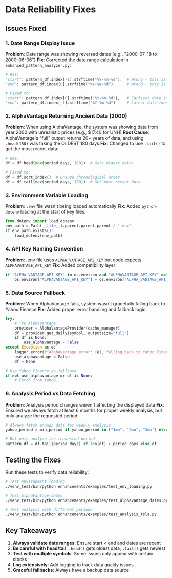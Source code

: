 # Data Reliability Fixes

## Issues Fixed

### 1. Date Range Display Issue
**Problem**: Date range was showing reversed dates (e.g., "2000-07-18 to 2000-06-06")
**Fix**: Corrected the date range calculation in `enhanced_pattern_analyzer.py`:
```python
# Was:
"start": pattern_df.index[-1].strftime("%Y-%m-%d"),  # Wrong - this is the latest date
"end": pattern_df.index[0].strftime("%Y-%m-%d")      # Wrong - this is the earliest date

# Fixed to:
"start": pattern_df.index[0].strftime("%Y-%m-%d"),   # Earliest date (oldest)
"end": pattern_df.index[-1].strftime("%Y-%m-%d")     # Latest date (most recent)
```

### 2. AlphaVantage Returning Ancient Data (2000)
**Problem**: When using AlphaVantage, the system was showing data from year 2000 with unrealistic prices (e.g., $17.40 for UNH)
**Root Cause**: AlphaVantage's "full" output returns 20+ years of data, and using `.head(180)` was taking the OLDEST 180 days
**Fix**: Changed to use `.tail()` to get the most recent data:
```python
# Was:
df = df.head(max(period_days, 180))  # Gets oldest data!

# Fixed to:
df = df.sort_index()  # Ensure chronological order
df = df.tail(max(period_days, 180))  # Get most recent data
```

### 3. Environment Variable Loading
**Problem**: `.env` file wasn't being loaded automatically
**Fix**: Added `python-dotenv` loading at the start of key files:
```python
from dotenv import load_dotenv
env_path = Path(__file__).parent.parent.parent / '.env'
if env_path.exists():
    load_dotenv(env_path)
```

### 4. API Key Naming Convention
**Problem**: .env file uses `ALPHA_VANTAGE_API_KEY` but code expects `ALPHAVANTAGE_API_KEY`
**Fix**: Added compatibility layer:
```python
if "ALPHA_VANTAGE_API_KEY" in os.environ and "ALPHAVANTAGE_API_KEY" not in os.environ:
    os.environ["ALPHAVANTAGE_API_KEY"] = os.environ["ALPHA_VANTAGE_API_KEY"]
```

### 5. Data Source Fallback
**Problem**: When AlphaVantage fails, system wasn't gracefully falling back to Yahoo Finance
**Fix**: Added proper error handling and fallback logic:
```python
try:
    # Try AlphaVantage
    provider = AlphaVantageProvider(cache_manager)
    df = provider.get_daily(symbol, outputsize="full")
    if df is None:
        use_alphavantage = False
except Exception as e:
    logger.error(f"AlphaVantage error: {e}, falling back to Yahoo Finance")
    use_alphavantage = False
    df = None

# Use Yahoo Finance as fallback
if not use_alphavantage or df is None:
    # Fetch from Yahoo...
```

### 6. Analysis Period vs Data Fetching
**Problem**: Analysis period changes weren't affecting the displayed data
**Fix**: Ensured we always fetch at least 6 months for proper weekly analysis, but only analyze the requested period:
```python
# Always fetch enough data for weekly analysis
yahoo_period = min_period if yahoo_period in ["1mo", "2mo", "3mo"] else yahoo_period

# But only analyze the requested period
pattern_df = df.tail(period_days) if len(df) > period_days else df
```

## Testing the Fixes

Run these tests to verify data reliability:

```bash
# Test environment loading
./venv_test/bin/python enhancements/examples/test_env_loading.py

# Test AlphaVantage dates
./venv_test/bin/python enhancements/examples/test_alphavantage_dates.py

# Test analysis with different periods
./venv_test/bin/python enhancements/examples/test_analysis_tsla.py
```

## Key Takeaways

1. **Always validate date ranges**: Ensure start < end and dates are recent
2. **Be careful with head/tail**: `.head()` gets oldest data, `.tail()` gets newest
3. **Test with multiple symbols**: Some issues only appear with certain stocks
4. **Log extensively**: Add logging to track data quality issues
5. **Graceful fallbacks**: Always have a backup data source 